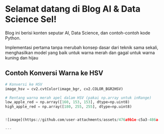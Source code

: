 # Selamat datang di Blog AI & Data Science Sel!

Blog ini berisi konten seputar AI, Data Science, dan contoh-contoh kode Python.

Implementasi pertama tanpa merubah konsep dasar dari teknik sama sekali, menghasilkan model yang baik untuk warna merah dan gagal untuk warna kuning dan hijau

## Contoh Konversi Warna ke HSV

```python
# Konversi ke HSV
image_hsv = cv2.cvtColor(image_bgr, cv2.COLOR_BGR2HSV)

# Rentang warna merah apel dalam HSV (pakai np.array untuk inRange)
low_apple_red = np.array([160, 153, 153], dtype=np.uint8)
high_apple_red = np.array([180, 255, 255], dtype=np.uint8)


![image](https://github.com/user-attachments/assets/476a9b1e-c5a3-486a-9fea-26d25e9d6992)

---
